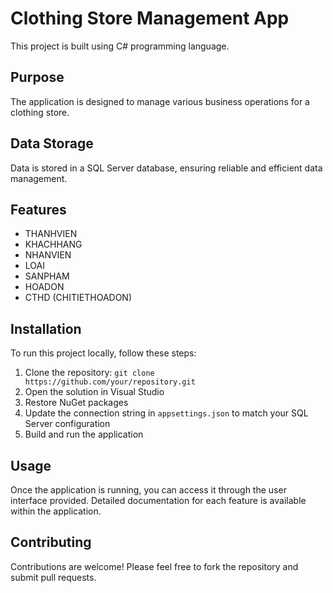 # Clothing Store Management App

This project is built using C# programming language.

## Purpose

The application is designed to manage various business operations for a clothing store. 

## Data Storage

Data is stored in a SQL Server database, ensuring reliable and efficient data management.

## Features

- THANHVIEN
- KHACHHANG
- NHANVIEN
- LOAI
- SANPHAM
- HOADON
- CTHD (CHITIETHOADON)

## Installation

To run this project locally, follow these steps:

1. Clone the repository: `git clone https://github.com/your/repository.git`
2. Open the solution in Visual Studio
3. Restore NuGet packages
4. Update the connection string in `appsettings.json` to match your SQL Server configuration
5. Build and run the application

## Usage

Once the application is running, you can access it through the user interface provided. Detailed documentation for each feature is available within the application.

## Contributing

Contributions are welcome! Please feel free to fork the repository and submit pull requests.
